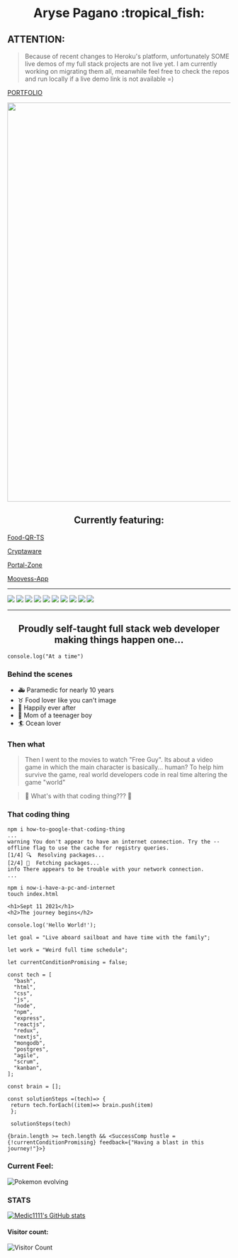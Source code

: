 <h1 align="center">
Aryse Pagano :tropical_fish:
</h1>

## ATTENTION:

> Because of recent changes to Heroku's platform, unfortunately SOME live demos of my full stack projects are not live yet. I am currently working on migrating them all, meanwhile feel free to check the repos and run locally if a live demo link is not available =)

[PORTFOLIO](http://pagano.dev)

<a href="http://www.pagano.dev" target="_blank"><img align="center" src="./ocean.jpg" width="900" /></a>

<h2 align="center">
Currently featuring:
</h2>

<a href="https://github.com/Medic1111/FOOD-QR-TS" target="_blank">Food-QR-TS</a>

<a href="https://github.com/Medic1111/CRYPTAWARE-FULLSTACK-TS" target="_blank">Cryptaware</a>

<a href="https://github.com/Medic1111/PORTAL-ZONE-MY-PORTAL-v2" target="_blank">Portal-Zone</a>

<a href="https://github.com/Medic1111/MOOVEES-APP" target="_blank">Moovess-App</a>

<hr/>

![](https://img.shields.io/badge/Gen-HTML-ff69b4)
![](https://img.shields.io/badge/Gen-CSS-ff69b4)
![](https://img.shields.io/badge/Gen-JS-ff69b4)
![](https://img.shields.io/badge/Gen-NPM-ff69b4)
![](https://img.shields.io/badge/Front-ReactJS-ff69b4)
![](https://img.shields.io/badge/Front-Next.JS-ff69b4)
![](https://img.shields.io/badge/Back-NodeJs-ff69b4)
![](https://img.shields.io/badge/Back-Express-ff69b4)
![](https://img.shields.io/badge/Back-EJS-ff69b4)
![](https://img.shields.io/badge/Data-MongoDB-ff69b4)

<hr/>

<h2 align="center">
Proudly self-taught full stack web developer making things happen one... 
</h2>

```
console.log("At a time")
```

### Behind the scenes

- :ambulance: Paramedic for nearly 10 years
- :taurus: Food lover like you can't image
- :two_women_holding_hands: Happily ever after
- :baby: Mom of a teenager boy
- :surfer: Ocean lover

### Then what

> Then I went to the movies to watch "Free Guy". Its about a video game in which the main character is basically... human? To help him survive the game, real world developers code in real time altering the game "world"

> :raising_hand: What's with that coding thing??? :raising_hand:

### That coding thing

```
npm i how-to-google-that-coding-thing
...
warning You don't appear to have an internet connection. Try the --offline flag to use the cache for registry queries.
[1/4] 🔍  Resolving packages...
[2/4] 🚚  Fetching packages...
info There appears to be trouble with your network connection.
...

npm i now-i-have-a-pc-and-internet
touch index.html

<h1>Sept 11 2021</h1>
<h2>The journey begins</h2>

console.log('Hello World!');

let goal = "Live aboard sailboat and have time with the family";

let work = "Weird full time schedule";

let currentConditionPromising = false;

const tech = [
  "bash",
  "html",
  "css",
  "js",
  "node",
  "npm",
  "express",
  "reactjs",
  "redux",
  "nextjs",
  "mongodb",
  "postgres",
  "agile",
  "scrum",
  "kanban",
];

const brain = [];

const solutionSteps =(tech)=> {
 return tech.forEach((item)=> brain.push(item)
 };

 solutionSteps(tech)

{brain.length >= tech.length && <SuccessComp hustle ={!currentConditionPromising} feedback={"Having a blast in this journey!"}>}

```

### Current Feel:

![Pokemon evolving](https://media.giphy.com/media/u1k1kpDZSw5sA/giphy.gif)

### STATS

[![Medic1111's GitHub stats](https://github-readme-stats.vercel.app/api?username=Medic1111&show_icons=true&theme=radical)](https://github.com/medic1111/github-readme-stats)

#### Visitor count:

![Visitor Count](https://profile-counter.glitch.me/medic1111/count.svg)

<!-- ![](https://komarev.com/ghpvc/?username=medic1111&color=ff69b4) -->
